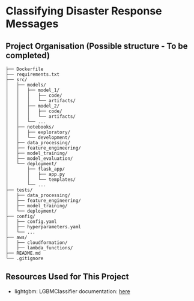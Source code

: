 # Classifying Disaster Response Messages

## Project Organisation (Possible structure - To be completed)
    
    ├── Dockerfile
    ├── requirements.txt
    ├── src/
    │   ├── models/
    │   │   ├── model_1/
    │   │   │   ├── code/
    │   │   │   └── artifacts/
    │   │   ├── model_2/
    │   │   │   ├── code/
    │   │   │   └── artifacts/
    │   │   └── ...
    │   ├── notebooks/
    │   │   ├── exploratory/
    │   │   └── development/
    │   ├── data_processing/
    │   ├── feature_engineering/
    │   ├── model_training/
    │   ├── model_evaluation/
    │   └── deployment/
    │       ├── flask_app/
    │       │   ├── app.py
    │       │   └── templates/
    │       └── ...
    ├── tests/
    │   ├── data_processing/
    │   ├── feature_engineering/
    │   ├── model_training/
    │   └── deployment/
    ├── config/
    │   ├── config.yaml
    │   ├── hyperparameters.yaml
    │   └── ...
    ├── aws/
    │   ├── cloudformation/
    │   ├── lambda_functions/
    ├── README.md
    └── .gitignore



## Resources Used for This Project
* lightgbm: LGBMClassifier documentation: [here](https://lightgbm.readthedocs.io/en/latest/pythonapi/lightgbm.LGBMClassifier.html#) <br>
